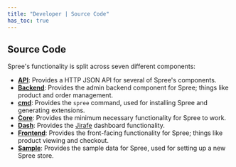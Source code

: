 ```yaml
---
title: "Developer | Source Code"
has_toc: true
---
```


## Source Code

Spree's functionality is split across seven different components:

* [**API**](http://api.spreecommerce.com): Provides a HTTP JSON API for several of Spree's components.
* [**Backend**](/developer/backend): Provides the admin backend component for Spree;
  things like product and order management. 
* [**cmd**](/developer/cmd): Provides the `spree` command, used for installing Spree
  and generating extensions.
* [**Core**](/developer/core): Provides the minimum necessary functionality for Spree
  to work.
* [**Dash**](/developer/dash): Provides the [Jirafe](http://jirafe.org) dashboard
  functionality.
* [**Frontend**](/developer/frontend): Provides the front-facing functionality for
  Spree; things like product viewing and checkout.
* [**Sample**](/developer/sample): Provides the sample data for Spree, used for
  setting up a new Spree store.

